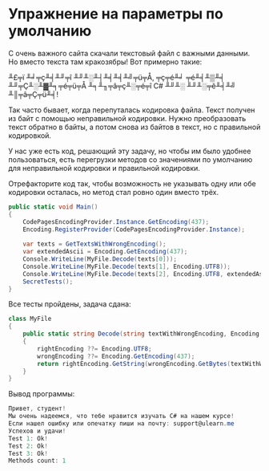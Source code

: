 # Упражнение на параметры по умолчанию

С очень важного сайта скачали текстовый файл с важными данными. Но вместо текста там кракозябры! Вот примерно такие:

╨£╤ï ╨╛╤ç╨╡╨╜╤î ╨╜╨░╨┤╨╡╨╡╨╝╤ü╤Å, ╤ç╤é╨╛ ╤é╨╡╨▒╨╡ ╨╜╤Ç╨░╨▓╨╕╤é╤ü╤Å ╨╕╨╖╤â╤ç╨░╤é╤î C# ╨╜╨░ ╨╜╨░╤ê╨╡╨╝ ╨║╤â╤Ç╤ü╨╡!

Так часто бывает, когда перепуталась кодировка файла. Текст получен из байт с помощью неправильной кодировки. Нужно преобразовать текст обратно в байты, а потом снова из байтов в текст, но с правильной кодировкой.

У нас уже есть код, решающий эту задачу, но чтобы им было удобнее пользоваться, есть перегрузки методов со значениями по умолчанию для неправильной кодировки и правильной кодировки.

Отрефакторите код так, чтобы возможность не указывать одну или обе кодировки осталась, но метод стал ровно один вместо трёх.

```cs
public static void Main()
{
    CodePagesEncodingProvider.Instance.GetEncoding(437);
    Encoding.RegisterProvider(CodePagesEncodingProvider.Instance);
    
    var texts = GetTextsWithWrongEncoding();
    var extendedAscii = Encoding.GetEncoding(437);
    Console.WriteLine(MyFile.Decode(texts[0]));
    Console.WriteLine(MyFile.Decode(texts[1], Encoding.UTF8));
    Console.WriteLine(MyFile.Decode(texts[2], Encoding.UTF8, extendedAscii));
    SecretTests();
}
```

Все тесты пройдены, задача сдана:
```cs
class MyFile
{   
    public static string Decode(string textWithWrongEncoding, Encoding rightEncoding = null, Encoding wrongEncoding = null)
    {
        rightEncoding ??= Encoding.UTF8;
        wrongEncoding ??= Encoding.GetEncoding(437);
        return rightEncoding.GetString(wrongEncoding.GetBytes(textWithWrongEncoding));
    }
}
```

Вывод программы:
```cs
Привет, студент!
Мы очень надеемся, что тебе нравится изучать C# на нашем курсе!
Если нашел ошибку или опечатку пиши на почту: support@ulearn.me
Успехов и удачи!
Test 1: Ok!
Test 2: Ok!
Test 3: Ok!
Methods count: 1
```
